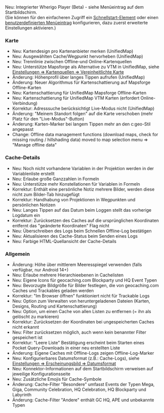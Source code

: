 Neu: Integrierter Wherigo Player (Beta) - siehe Menüeintrag auf dem Startbildschirm.<br> (Sie können für den einfacheren Zugriff ein [Schnellstart-Element](cgeo-setting://quicklaunchitems_sorted) oder einen [benutzerdefinierten Menüeintrag](cgeo-setting://custombnitem) konfigurieren, dazu zuerst erweiterte Einstellungen aktivieren.)

### Karte
- Neu: Kartendesign pro Kartenanbieter merken (UnifiedMap)
- Neu: Ausgewählten Cache/Wegpunkt hervorheben (UnifiedMap)
- Neu: Trennlinie zwischen Offline-und Online-Kartenquellen
- Neu: Unterstütze Mapsforge als Alternative zu VTM in UnifiedMap, siehe [Einstellungen => Kartenquellen => Vereinheitlichte Karte](cgeo-setting://useMapsforgeInUnifiedMap)
- Änderung: Höhenprofil über langes Tippen aufrufen (UnifiedMap)
- Änderung: Neuer Algorithmus für Kartenschattierung auf Mapsforge Offline-Karten
- Neu: Kartenschattierung für UnifiedMap Mapsforge Offline-Karten
- Neu: Kartenschattierung für UnifiedMap VTM Karten (erfordert Online-Verbindung)
- Korrektur: Adresssuche berücksichtigt Live-Modus nicht (UnifiedMap)
- Änderung: "Meinem Standort folgen" auf die Karte verschoben (mehr Platz für den "Live-Modus"-Button)
- Änderung: Karten-Marker bei langem Tippen mehr an den c:geo-Stil angepasst
- Change: Offline data management functions (download maps, check for missing routing / hillshading data) moved to map selection menu => "Manage offline data"

### Cache-Details
- Neu: Noch nicht vorhandene Variablen in der Projektion werden in der Variablenliste erstellt
- Neu: Erlaube große Ganzzahlen in Formeln
- Neu: Unterstütze mehr Konstellationen für Variablen in Formeln
- Korrektur: Enthält eine persönliche Notiz mehrere Bilder, werden diese nicht zum Bilder-Tab hinzugefügt
- Korrektur: Handhabung von Projektionen in Wegpunkten und persönlichen Notizen
- Neu: Langes Tippen auf das Datum beim Loggen stellt das vorherige Logdatum ein
- Korrektur: Zurücksetzen des Caches auf die ursprünglichen Koordinaten entfernt das "geänderte Koordinaten" Flag nicht
- Neu: Überschreiben des Logs beim Schnellen Offline-Log bestätigen
- Neu: Aktualisieren des Cache-Status beim Senden eines Logs
- Neu: Farbige HTML-Quellansicht der Cache-Details

### Allgemein
- Änderung: Höhe über mittlerem Meeresspiegel verwenden (falls verfügbar, nur Android 14+)
- Neu: Erlaube mehrere Hierarchieebenen in Cachelisten
- Neu: Eigene Icons für geocaching.com Blockparty und HQ Event Typen
- Neu: Bevorzugte Bildgröße für Bilder festlegen, die von geocaching.com Caches und Trackables geladen werden
- Korrektur: "Im Browser öffnen" funktioniert nicht für Trackable Logs
- Neu: Option zum Verwalten von heruntergeladenen Dateien (Karten, Designs, Routing und Kartenschattierung)
- Neu: Option, um einen Cache von allen Listen zu entfernen (= ihn als gelöscht zu markieren)
- Korrektur: Zurücksetzen der Koordinaten bei ungespeicherten Caches nicht erkannt
- Neu: Filter zurücksetzen möglich, auch wenn kein benannter Filter gespeichert ist
- Korrektur: "Leere Liste" Bestätigung erscheint beim Starten eines Pocket Query-Downloads in einer neu erstellten Liste
- Änderung: Eigene Caches mit Offline-Logs zeigen Offline-Log-Marker
- Neu: Konfigurierbares Datumsformat (z.B.: Cache-Logs), siehe [Einstellungen => Erscheinungsbild => Datumsformat](cgeo-settings://short_date_format)
- Neu: Konnektor-Informationen auf dem Startbildschirm verweisen auf jeweilige Konfigurationsseite
- Neu: Zusätzliche Emojis für Cache-Symbole
- Änderung: Cache-Filter "Besondere" umfasst Events der Typen Mega, Giga, Community Celebration, HQ Celebration, HQ Blockparty und Labyrinth
- Änderung: Cache-Filter "Andere" enthält GC HQ, APE und unbekannte Typen
